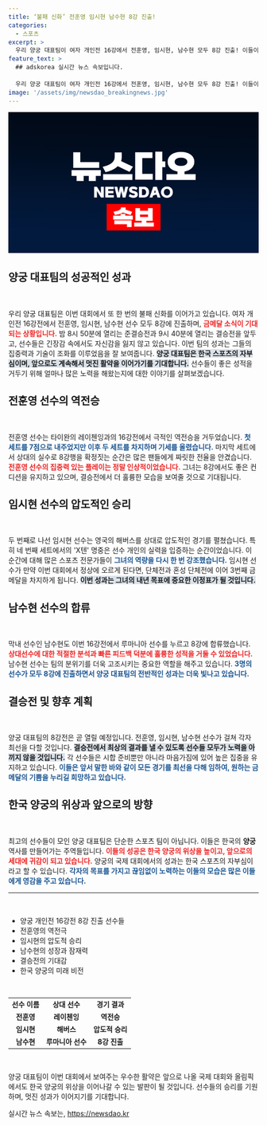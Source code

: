 ```yaml
---
title: ‘불패 신화’ 전훈영 임시현 남수현 8강 진출!
categories:
  - 스포츠
excerpt: >
  우리 양궁 대표팀이 여자 개인전 16강에서 전훈영, 임시현, 남수현 모두 8강 진출! 이들이 제패한다면 역사적인 3관왕을 향한 여정이 시작됩니다. 금메달 소식을 기대해보세요!
feature_text: >
  ## adskorea 실시간 뉴스 속보입니다.

  우리 양궁 대표팀이 여자 개인전 16강에서 전훈영, 임시현, 남수현 모두 8강 진출! 이들이 제패한다면 역사적인 3관왕을 향한 여정이 시작됩니다. 금메달 소식을 기대해보세요!
image: '/assets/img/newsdao_breakingnews.jpg'
---
```


<p><img src="/assets/img/newsdao_breakingnews.jpg" alt="adskorea 속보" /></p>

<h2 data-ke-size="size26">양궁 대표팀의 성공적인 성과</h2>

<p data-ke-size="size16">&nbsp;</p>

<p>우리 양궁 대표팀은 이번 대회에서 또 한 번의 불패 신화를 이어가고 있습니다. 여자 개인전 16강전에서 전훈영, 임시현, 남수현 선수 모두 8강에 진출하며, <b><span style="color: #ee2323;">금메달 소식이 기대되는 상황입니다.</span></b> 밤 8시 50분에 열리는 준결승전과 9시 40분에 열리는 결승전을 앞두고, 선수들은 긴장감 속에서도 자신감을 잃지 않고 있습니다. 이번 팀의 성과는 그들의 집중력과 기술이 조화를 이루었음을 잘 보여줍니다. <b><span style="background-color: #21538527;">양궁 대표팀은 한국 스포츠의 자부심이며, 앞으로도 계속해서 멋진 활약을 이어가기를 기대합니다.</span></b> 선수들이 좋은 성적을 거두기 위해 얼마나 많은 노력을 해왔는지에 대한 이야기를 살펴보겠습니다.</p>

<h2 data-ke-size="size26">전훈영 선수의 역전승</h2>

<p data-ke-size="size16">&nbsp;</p>

<p>전훈영 선수는 타이완의 레이첸잉과의 16강전에서 극적인 역전승을 거두었습니다. <b><span style="color: #1a5490;">첫 세트를 7점으로 내주었지만 이후 두 세트를 차지하며 기세를 올렸습니다.</span></b> 마지막 세트에서 상대의 실수로 8강행을 확정짓는 순간은 많은 팬들에게 짜릿한 전율을 안겼습니다. <b><span style="color: #ee2323;">전훈영 선수의 집중력 있는 플레이는 정말 인상적이었습니다.</span></b> 그녀는 8강에서도 좋은 컨디션을 유지하고 있으며, 결승전에서 더 훌륭한 모습을 보여줄 것으로 기대됩니다.</p>

<h2 data-ke-size="size26">임시현 선수의 압도적인 승리</h2>

<p data-ke-size="size16">&nbsp;</p>

<p>두 번째로 나선 임시현 선수는 영국의 해버스를 상대로 압도적인 경기를 펼쳤습니다. 특히 네 번째 세트에서의 'X텐' 명중은 선수 개인의 실력을 입증하는 순간이었습니다. 이 순간에 대해 많은 스포츠 전문가들이 <b><span style="color: #1a5490;">그녀의 역량을 다시 한 번 강조했습니다.</span></b> 임시현 선수가 만약 이번 대회에서 정상에 오르게 된다면, 단체전과 혼성 단체전에 이어 3번째 금메달을 차지하게 됩니다. <b><span style="background-color: #21538527;">이번 성과는 그녀의 내년 목표에 중요한 이정표가 될 것입니다.</span></b></p>

<h2 data-ke-size="size26">남수현 선수의 합류</h2>

<p data-ke-size="size16">&nbsp;</p>

<p>막내 선수인 남수현도 이번 16강전에서 루마니아 선수를 누르고 8강에 합류했습니다. <b><span style="color: #ee2323;">상대선수에 대한 적절한 분석과 빠른 피드백 덕분에 훌륭한 성적을 거둘 수 있었습니다.</span></b> 남수현 선수는 팀의 분위기를 더욱 고조시키는 중요한 역할을 해주고 있습니다. <b><span style="color: #1a5490;">3명의 선수가 모두 8강에 진출하면서 양궁 대표팀의 전반적인 성과는 더욱 빛나고 있습니다.</span></b> </p>

<h2 data-ke-size="size26">결승전 및 향후 계획</h2>

<p data-ke-size="size16">&nbsp;</p>

<p>양궁 대표팀의 8강전은 곧 열릴 예정입니다. 전훈영, 임시현, 남수현 선수가 걸쳐 각자 최선을 다할 것입니다. <b><span style="background-color: #21538527;">결승전에서 최상의 결과를 낼 수 있도록 선수들 모두가 노력을 아끼지 않을 것입니다.</span></b> 각 선수들은 시합 준비뿐만 아니라 마음가짐에 있어 높은 집중을 유지하고 있습니다. <b><span style="color: #1a5490;">이들은 앞서 말한 바와 같이 모든 경기를 최선을 다해 임하여, 원하는 금메달의 기쁨을 누리길 희망하고 있습니다.</span></b> </p>

<h2 data-ke-size="size26">한국 양궁의 위상과 앞으로의 방향</h2>

<p data-ke-size="size16">&nbsp;</p>

<p>최고의 선수들이 모인 양궁 대표팀은 단순한 스포츠 팀이 아닙니다. 이들은 한국의 <b>양궁</b> 역사를 만들어가는 주역들입니다. <b><span style="color: #ee2323;">이들의 성공은 한국 양궁의 위상을 높이고, 앞으로의 세대에 귀감이 되고 있습니다.</span></b> 양궁의 국제 대회에서의 성과는 한국 스포츠의 자부심이라고 할 수 있습니다. <b><span style="color: #1a5490;">각자의 목표를 가지고 끊임없이 노력하는 이들의 모습은 많은 이들에게 영감을 주고 있습니다.</span></b></p>

<hr>

<p data-ke-size="size16">&nbsp;</p> 

<ul>
    <li>양궁 개인전 16강전 8강 진출 선수들</li>
    <li>전훈영의 역전극</li>
    <li>임시현의 압도적 승리</li>
    <li>남수현의 성장과 잠재력</li>
    <li>결승전의 기대감</li>
    <li>한국 양궁의 미래 비전</li>
</ul>

<p data-ke-size="size16">&nbsp;</p> 

<table>
    <tr>
        <td style="text-align: center; height: 17px;"><b>선수 이름</b></td>
        <td style="text-align: center; height: 17px;"><b>상대 선수</b></td>
        <td style="text-align: center; height: 17px;"><b>경기 결과</b></td>
    </tr>
    <tr>
        <td style="text-align: center; height: 17px;"><b>전훈영</b></td>
        <td style="text-align: center; height: 17px;"><b>레이첸잉</b></td>
        <td style="text-align: center; height: 17px;"><b>역전승</b></td>
    </tr>
    <tr>
        <td style="text-align: center; height: 17px;"><b>임시현</b></td>
        <td style="text-align: center; height: 17px;"><b>해버스</b></td>
        <td style="text-align: center; height: 17px;"><b>압도적 승리</b></td>
    </tr>
    <tr>
        <td style="text-align: center; height: 17px;"><b>남수현</b></td>
        <td style="text-align: center; height: 17px;"><b>루마니아 선수</b></td>
        <td style="text-align: center; height: 17px;"><b>8강 진출</b></td>
    </tr>
</table>

<p data-ke-size="size16">&nbsp;</p> 

<p>양궁 대표팀이 이번 대회에서 보여주는 우수한 활약은 앞으로 나올 국제 대회와 올림픽에서도 한국 양궁의 위상을 이어나갈 수 있는 발판이 될 것입니다. 선수들의 승리를 기원하며, 멋진 성과가 이어지기를 기대합니다.</p>
실시간 뉴스 속보는, <a href="https://newsdao.kr" rel="dofollow">https://newsdao.kr</a>


